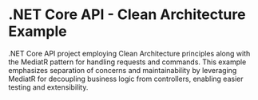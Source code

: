 # .NET Core API - Clean Architecture Example

.NET Core API project employing Clean Architecture principles along with the MediatR pattern for handling requests and commands. This example emphasizes separation of concerns and maintainability by leveraging MediatR for decoupling business logic from controllers, enabling easier testing and extensibility.


